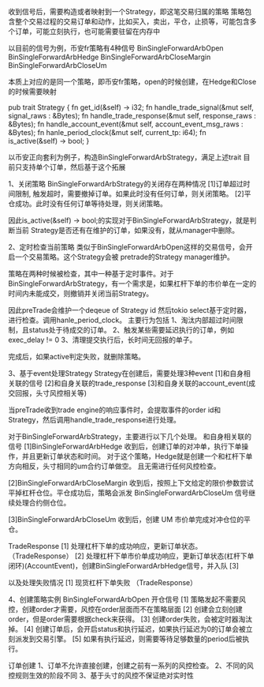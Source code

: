 收到信号后，需要构造或者映射到一个Strategy，即这笔交易归属的策略
策略包含整个交易过程的交易订单和动作，比如买入，卖出，平仓，止损等，可能包含多个订单，可能立刻执行，也可能需要驻留在内存中

以目前的信号为例，币安fr策略有4种信号
BinSingleForwardArbOpen
BinSingleForwardArbHedge
BinSingleForwardArbCloseMargin
BinSingleForwardArbCloseUm

本质上对应的是同一个策略，即币安fr策略，open的时候创建，在Hedge和Close的时候需要映射

pub trait Strategy {
    fn get_id(&self) -> i32;
    fn handle_trade_signal(&mut self, signal_raws : &Bytes);
    fn handle_trade_response(&mut self, response_raws : &Bytes);
    fn handle_account_event(&mut self, account_event_msg_raws : &Bytes);
    fn hanle_period_clock(&mut self, current_tp: i64);
    fn is_active(&self) -> bool;
}

以币安正向套利为例子，构造BinSingleForwardArbStrategy，满足上述trait
目前只支持单个订单，然后基于这个拓展

1、关闭策略
BinSingleForwardArbStrategy的关闭存在两种情况
[1]订单超过时间限制, 触发超时，需要撤掉订单。如果此时没有任何订单，则关闭策略。
[2]平仓成功。此时没有任何订单等待处理，则关闭策略。

因此is_active(&self) -> bool;的实现对于BinSingleForwardArbStrategy，就是判断当前
Strategy是否还有在维护的订单，如果没有，就从manager中删除。

2、定时检查当前策略
类似于BinSingleForwardArbOpen这样的交易信号，会开启一个交易策略。这个Strategy会被
pretrade的Strategy manager维护。

策略在两种时候被检查，其中一种基于定时事件。对于BinSingleForwardArbStrategy，有一个需求是，如果杠杆下单的市价单在一定的时间内未能成交，则撤销并关闭当前Strategy。

因此preTrade会维护一个deqeue of Strategy id
然后tokio select基于定时器，进行检查。调用hanle_period_clock。
主要行为包括
1、淘汰内部超过时间限制，且status处于待成交的订单。
2、触发某些需要延迟执行的订单，例如exec_delay != 0
3、清理提交执行后，长时间无回报的单子。

完成后，如果active判定失败，就删除策略。

3、基于event处理Strategy
Strategy在创建后，需要处理3种event
[1]和自身相关联的信号
[2]和自身关联的trade_response
[3]和自身关联的account_event(成交回报，头寸风控相关等)

当preTrade收到trade engine的响应事件时，会提取事件的order id和
Strategy，然后调用handle_trade_response进行处理。

对于BinSingleForwardArbStrategy，主要进行以下几个处理。
和自身相关联的信号 
[1]BinSingleForwardArbHedge
收到后，创建订单的对冲单，执行下单操作，并且更新订单状态和时间。
对于这个策略，Hedge就是创建一个和杠杆下单方向相反，头寸相同的um合约订单做空。
且无需进行任何风控检查。

[2]BinSingleForwardArbCloseMargin
收到后，按照上下文给定的限价参数尝试平掉杠杆仓位。平仓成功后，策略会派发
BinSingleForwardArbCloseUm 信号继续处理合约侧仓位。

[3]BinSingleForwardArbCloseUm
收到后，创建 UM 市价单完成对冲仓位的平仓。


TradeResponse
[1] 处理杠杆下单的成功响应，更新订单状态。（TradeResponse）
[2] 处理杠杆下单市价单成功响应，更新订单状态(杠杆下单闭环)(AccountEvent)，创建BinSingleForwardArbHedge信号，并入队
[3] 

以及处理失败情况
[1] 现货杠杆下单失败 （TradeResponse）

4、创建策略实例
BinSingleForwardArbOpen 开仓信号
[1] 策略发起不需要风控，创建order才需要，风控在order层面而不在策略层面
[2] 创建会立刻创建order，但是order需要根据check来获得。
[3] 创建order失败，会被定时器淘汰掉。
[4] 创建订单后，会开启status和执行延迟，如果执行延迟为0的订单会被立刻派发到交易引擎。
[5] 如果有执行延迟，则需要等待足够数量的period后被执行。

订单创建
1、订单不允许直接创建，创建之前有一系列的风控检查。
2、不同的风控规则生效的阶段不同
3、基于头寸的风控不保证绝对实时性





